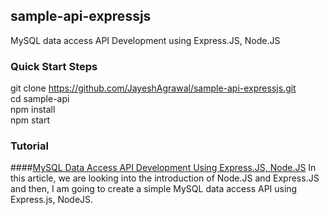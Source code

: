 ## sample-api-expressjs
MySQL data access API Development using Express.JS, Node.JS
### Quick Start Steps
git clone https://github.com/JayeshAgrawal/sample-api-expressjs.git \
cd sample-api \
npm install \
npm start

### Tutorial
####[MySQL Data Access API Development Using Express.JS, Node.JS](https://crack-codes.blogspot.com/2018/07/mysql-data-access-api-development-using.html)
In this article, we are looking into the introduction of Node.JS and Express.JS and then, I am going to create a simple MySQL data access API using Express.js, NodeJS.



